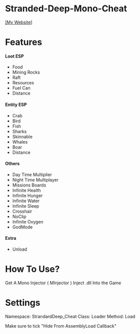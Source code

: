 # Stranded-Deep-Mono-Cheat
[[My Website]](https://theherobrine9.wixsite.com/website/)

# Features
#### Loot ESP
- Food
- Mining Rocks
- Raft
- Resources
- Fuel Can
- Distance

#### Entity ESP
- Crab
- Bird
- Fish
- Sharks
- Skinnable
- Whales
- Boar
- Distance

#### Others
- Day Time Multiplier
- Night Time Multiplayer
- Missions Boards
- Infinite Health
- Infinite Hunger
- Infinite Water
- Infinite Sleep
- Crosshair
- NoClip
- Infinite Oxygen
- GodMode

#### Extra
- Unload

# How To Use?
Get A Mono Injector ( MInjector )
Inject .dll Into the Game

# Settings
Namespace: StrandardDeep_Cheat
Class: Loader
Method: Load

Make sure to tick "Hide From AssemblyLoad Callback"
